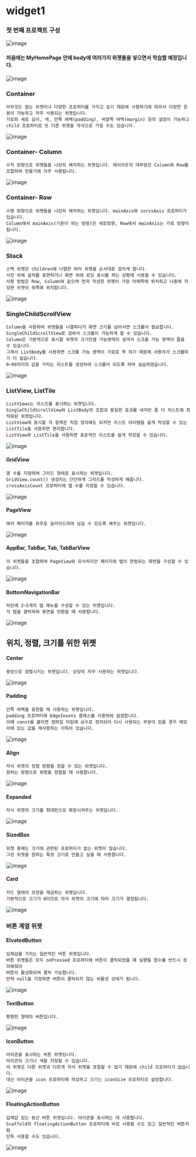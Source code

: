 # widget1

### 첫 번째 프로젝트 구성

![image](https://user-images.githubusercontent.com/58906858/209752405-c36e13b4-95db-4cec-86fd-550964e6e56d.png)

#### 처음에는 MyHomePage 안에 body에 여러가지 위젯들을 넣으면서 학습할 예정입니다.

![image](https://user-images.githubusercontent.com/58906858/209752709-cce172c2-c8c6-4c6b-8287-864469369074.png)


### Container 

```
아무것도 없는 위젯이나 다양한 프로퍼티를 가지고 있기 때문에 사용하기에 따라서 다양한 응용이 가능하고 자주 사용되는 위젯입니다.
가로와 세로 길이, 색, 안쪽 여백(padding), 바깥쪽 여백(margin) 등의 설정이 가능하고 child 프로퍼티로 또 다른 위젯을 자식으로 가질 수도 있습니다.
```

![image](https://user-images.githubusercontent.com/58906858/209753144-c50ea46f-0856-421d-8335-3983e30817b5.png)

### Container- Column

```
수직 방향으로 위젯들을 나란히 배치하는 위젯입니다. 레이아웃의 대부분은 Column와 Row를 조합하여 만들기에 자주 사용됩니다.
```
![image](https://user-images.githubusercontent.com/58906858/209753826-40cb9142-bcc3-47b4-a1fc-b1aff2d4f190.png)

### Container- Row

```
수평 방향으로 위젯들을 나란히 배치하는 위젯입니다. mainAxis와 corssAxis 프로퍼티가 있습니다.
Column에서 mainAxis(기준이 되는 방향)은 세로방향, Row에서 mainAxis는 가로 방향이 됩니다.
```
![image](https://user-images.githubusercontent.com/58906858/209754397-fe4a25dc-5c8a-4835-8dd9-bfb3567126a5.png)

### Stack

```
스택 위젯은 children에 나열한 여러 위젯을 순서대로 겹치게 합니다. 
사진 위에 글자를 표현하거나 화면 위에 로딩 표시를 하는 상황에 사용할 수 있습니다.
사용 방법은 Row, Column와 같으며 먼저 작성한 위젯이 가장 아래쪽에 위치하고 나중에 작성한 위젯이 위쪽에 위치합니다.
```
![image](https://user-images.githubusercontent.com/58906858/209897869-46c2c066-ebfe-4d6f-a336-b556ea611071.png)

### SingleChildScrollView

```
Column을 사용하여 위젯들을 나열하다가 화면 크기를 넘어서면 스크롤이 필요합니다.
SingleChildScrollView로 감싸서 스크롤이 가능하게 할 수 있습니다.
Column은 기본적으로 표시할 위젯의 크기만큼 가능영역이 생겨서 스크롤 가능 영역이 좁을 수 있습니다.
그래서 ListBody를 사용하면 스크롤 가능 영역이 가로로 꽉 차기 때문에 사용자가 스크롤하기 더 쉽습니다.
0~99까지의 값을 가지는 리스트를 생성하여 스크롤이 되도록 하여 실습하였습니다.
```
![image](https://user-images.githubusercontent.com/58906858/209899331-7b1838fa-1589-402d-a6c2-8d8a6b159247.png)

### ListView, ListTile

```
ListViews는 리스트를 표시하는 위젯입니다.
SingleChildScrollView와 ListBody의 조합과 동일한 효과를 내지만 좀 더 리스트에 최적화된 위젯입니다.
ListView에 표시할 각 항목은 직접 정의해도 되지만 리스트 아이템을 쉽게 작성할 수 있는 ListTile을 사용하면 편리합니다.
ListView와 ListTile을 사용하면 표준적인 리스트를 쉽게 작성할 수 있습니다.
```
![image](https://user-images.githubusercontent.com/58906858/209900734-974afacc-9df9-4135-9387-3a42a9af4695.png)

#### GridView

```
열 수를 지정하여 그리드 형태로 표시하는 위젯입니다.
GridView.count() 생성자는 간단하게 그리드를 작성하게 해줍니다.
crossAxisCount 프로퍼티에 열 수를 지정할 수 있습니다.
```
![image](https://user-images.githubusercontent.com/58906858/209901017-81db7bf9-6620-41cd-94cb-3ff50e9c6bd5.png)

#### PageView
```
여러 페이지를 좌우로 슬라이드하여 넘길 수 있도록 해주는 위젯입니다.
```
![image](https://user-images.githubusercontent.com/58906858/209901256-aeb379df-14a3-4d2a-9470-35d2ac4d6dfe.png)

#### AppBar, TabBar, Tab, TabBarView

```
이 위젯들을 조합하여 PageView와 유사하지만 페이지와 탭이 연동되는 화면을 구성할 수 있습니다.
```
![image](https://user-images.githubusercontent.com/58906858/209902848-6ef3479a-8f6a-4a00-b9d4-e636a418c7ca.png)

#### BottomNavigationBar
```
하단에 2~5개의 탭 메뉴를 구성할 수 있는 위젯입니다.
각 탭을 클릭하여 화면을 전환할 때 사용합니다.
```
![image](https://user-images.githubusercontent.com/58906858/209903354-76810b4c-0637-4a2f-a8d7-adeb77f77901.png)

## 위치, 정렬, 크기를 위한 위젯

#### Center
```
중앙으로 정렬시키는 위젯입니다. 상당히 자주 사용하는 위젯입니다.
```
![image](https://user-images.githubusercontent.com/58906858/209903565-bed921aa-0b47-4b2c-a44e-7db93cd367ab.png)

#### Padding

```
안쪽 여백을 표현할 때 사용하는 위젯입니다.
padding 프로퍼티에 EdgeInsets 클래스를 사용하여 설정합니다.
이때 const를 붙이면 컴파일 타임에 상수로 정의되어 다시 사용되는 부분이 있을 경우 메모리에 있는 값을 재사용하는 이득이 있습니다.
```
![image](https://user-images.githubusercontent.com/58906858/209903978-b4b78f63-c5fa-492a-91bc-4dc956df4880.png)

#### Align

```
자식 위젯의 정렬 방향을 정할 수 있는 위젯입니다.
원하는 방향으로 위젯을 정렬할 때 사용합니다.
```
![image](https://user-images.githubusercontent.com/58906858/209904185-2e160dfc-7cd0-4264-bdb9-97928ec05c54.png)

#### Expanded

```
자식 위젯의 크기를 최대한으로 확장시켜주는 위젯입니다.
```
![image](https://user-images.githubusercontent.com/58906858/209904396-7ce5a700-f9aa-418f-a22a-ccd5acdf5e90.png)

#### SizedBox

```
위젯 중에는 크기에 관련된 프로퍼티가 없는 위젯이 많습니다.
그런 위젯을 원하는 특정 크기로 만들고 싶을 때 사용합니다.
```
![image](https://user-images.githubusercontent.com/58906858/209904558-4cf5f2dc-fd0f-460d-8091-0c1187efc219.png)

#### Card

```
카드 형태의 모양을 제공하는 위젯입니다.
기본적으로 크기가 0이므로 자식 위젯의 크기에 따라 크기가 결정됩니다.
```
![image](https://user-images.githubusercontent.com/58906858/209904719-7061cde0-b6ce-4a4d-b31c-bd378f5cdcb1.png)

### 버튼 계열 위젯

#### ElvatedButton

```
입체감을 가지는 일반적인 버튼 위젯입니다.
버튼 위젯들은 모두 onPressed 프로퍼티에 버튼이 클릭되었을 때 실행될 함수를 반드시 정의해줘야
버튼이 활성화되며 클릭 가능합니다.
만약 null을 지정하면 버튼이 클릭되지 않는 비활성 상태가 됩니다.
```
![image](https://user-images.githubusercontent.com/58906858/210037748-30b3a901-8142-4f97-bea9-99352cbde33a.png)

#### TextButton

```
평평한 형태의 버튼입니다.
```
![image](https://user-images.githubusercontent.com/58906858/210037834-cc1f74a9-dbe8-4acc-afbc-b733737fcc36.png)

#### IconButton

```
아이콘을 표시하는 버튼 위젯입니다.
아이콘의 크기나 색을 지정할 수 있습니다.
이 위젯은 다른 위젯과 다르게 자식 위젯을 포함할 수 없기 때문에 child 프로퍼티가 없습니다.
대신 아이콘을 icon 프로퍼티에 작성하고 크기는 iconSize 프로퍼티로 설정합니다.
```
![image](https://user-images.githubusercontent.com/58906858/210038008-b201cab8-030d-4c86-ba7f-b3c45f1ec772.png)

#### FloatingActionButton
```
입체감 있는 둥근 버튼 위젯입니다. 아이콘을 표시하는 데 사용합니다.
Scaffold의 floatingActionButton 프로퍼티에 바로 사용할 수도 있고 일반적인 버튼처럼
단독 사용할 수도 있습니다.
```
![image](https://user-images.githubusercontent.com/58906858/210038154-9ded6d8e-7666-42ba-9cc6-0a2ef7900ddb.png)
